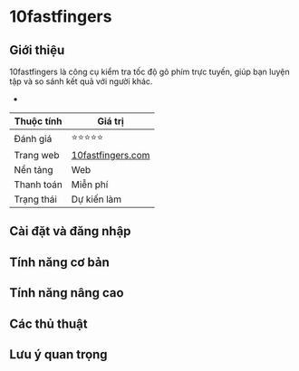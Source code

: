 # 10fastfingers

## Giới thiệu

10fastfingers là công cụ kiểm tra tốc độ gõ phím trực tuyến, giúp bạn luyện tập và so sánh kết quả với người khác.

*

| Thuộc tính         | Giá trị                                  |
|--------------------|------------------------------------------|
| Đánh giá           | ⭐⭐⭐⭐⭐                                   |
| Trang web          | [10fastfingers.com](https://10fastfingers.com) |
| Nền tảng           | Web                                     |
| Thanh toán         | Miễn phí                                 |
| Trạng thái         | Dự kiến làm                              |

## Cài đặt và đăng nhập

## Tính năng cơ bản

## Tính năng nâng cao

## Các thủ thuật

## Lưu ý quan trọng
